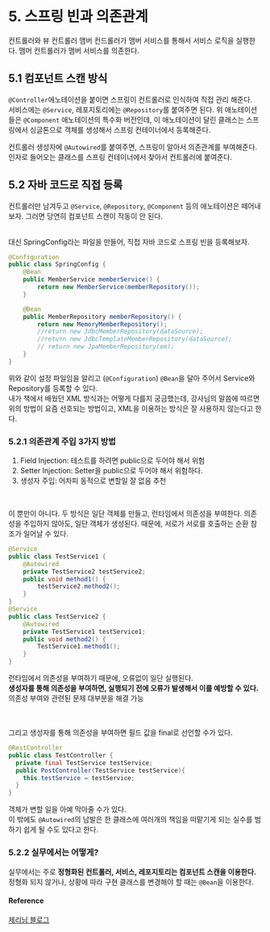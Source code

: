 # 5. 스프링 빈과 의존관계
컨트롤러와 뷰 컨트롤러
맴버 컨드롤러가 맴버 서비스를 통해서 서비스 로직을 실행한다. 맴머 컨트롤러가 맴버 서비스를 의존한다.
<br>

## 5.1 컴포넌트 스캔 방식
`@Controller`에노테이션을 붙이면 스프링이 컨트롤러로 인식하여 직접 관리 해준다. <br>
서비스에는 `@Service`, 레포지토리에는 `@Repository`를 붙여주면 된다. 위 애노테이션들은 `@Component` 애노테이션의 특수화 버전인데, 이 애노테이션이 달린 클래스는 스프링에서 싱글톤으로 객체를 생성해서 스프링 컨테이너에서 등록해준다. <br>
 
컨트롤러 생성자에 `@Autowired`를 붙여주면, 스프링이 알아서 의존관계를 부여해준다. 인자로 들어오는 클래스를 스프링 컨테이너에서 찾아서 컨트롤러에 붙여준다. <br>

## 5.2 자바 코드로 직접 등록
컨트롤러만 남겨두고 `@Service`, `@Repository`, `@Component` 등의 애노테이션은 떼어내보자. 그러면 당연히 컴포넌트 스캔이 작동이 안 된다. <br> <br>

대신 SpringConfig라는 파일을 만들어, 직접 자바 코드로 스프링 빈을 등록해보자.

```java
@Configuration
public class SpringConfig {
    @Bean
    public MemberService memberService() {
        return new MemberService(memberRepository());
    }

    @Bean
    public MemberRepository memberRepository() {
        return new MemoryMemberRepository();
        //return new JdbcMemberRepository(dataSource);
        //return new JdbcTemplateMemberRepository(dataSource);
        // return new JpaMemberRepository(em);
    }
}
```
위와 같이 설정 파일임을 알리고 (`@Configuration`) `@Bean`을 달아 주어서 Service와 Repository를 등록할 수 있다. <br>
내가 책에서 배웠던 XML 방식과는 어떻게 다를지 궁금했는데, 강사님의 말씀에 따르면 위의 방법이 요즘 선호되는 방법이고, XML을 이용하는 방식은 잘 사용하지 않는다고 한다.

### 5.2.1 의존관계 주입 3가지 방법
1. Field Injection: 테스트를 하려면 public으로 두어야 해서 위험
2. Setter Injection: Setter을 public으로 두어야 해서 위험하다.
3. 생성자 주입: 어차피 동적으로 변할일 잘 없음 추천

<br> 

이 뿐만이 아니다. 두 방식은 일단 객체를 만들고, 런타임에서 의존성을 부여한다. 의존성을 주입하지 않아도, 일단 객체가 생성된다. 때문에, 서로가 서로를 호출하는 순환 참조가 일어날 수 있다.

```java
@Service
public class TestService1 {
    @Autowired
    private TestService2 testService2;
    public void method1() {
        testService2.method2();
    }
}
@Service
public class TestService2 {
    @Autowired
    private TestService1 testService1;
    public void method2() {
        TestService1.method1();
    }
}
```
런타임에서 의존성을 부여하기 때문에, 오류없이 일단 실행된다. <br> **생성자를 통해 의존성을 부여하면, 실행되기 전에 오류가 발생해서 이를 예방할 수 있다.** 의존성 부여와 관련된 문제 대부분을 해결 가능

<br> <br>
그리고 생성자를 통해 의존성을 부여하면 필드 값을 final로 선언할 수가 있다.

```java
@RestController
public class TestController {
  private final TestService testService;
  public PostController(TestService testService){
    this.testService = testService;
  }
}
```
객체가 변할 일을 아예 막아줄 수가 있다. <br> 
이 밖에도 `@Autowired`의 남발은 한 클래스에 여러개의 책임을 떠맡기게 되는 실수를 범하기 쉽게 될 수도 있다고 한다.

### 5.2.2 실무에서는 어떻게?
실무에서는 주로 **정형화된 컨트롤러, 서비스, 레포지토리는 컴포넌트 스캔을 이용한다.** 정형화 되지 않거나, 상황에 따라 구현 클래스를 변경해야 할 때는 `@Bean`을 이용한다.


#### Reference
[제리님 블로그](https://jgrammer.tistory.com/entry/springboot-%EC%9D%98%EC%A1%B4%EC%84%B1-%EC%A3%BC%EC%9E%85-%EB%B0%A9%EC%8B%9D-%EA%B2%B0%EC%A0%95?category=930350)